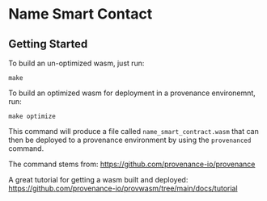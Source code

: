 # Name Smart Contact

## Getting Started
To build an un-optimized wasm, just run:
```shell
make
```

To build an optimized wasm for deployment in a provenance environemnt, run:
```shell
make optimize
```
This command will produce a file called `name_smart_contract.wasm` that can then be deployed to a provenance environment
by using the `provenanced` command.  

The command stems from: https://github.com/provenance-io/provenance

A great tutorial for getting a wasm built and deployed: https://github.com/provenance-io/provwasm/tree/main/docs/tutorial
